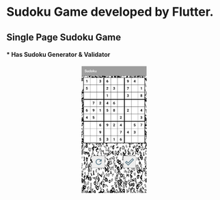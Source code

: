 # Sudoku Game developed by Flutter.

## Single Page Sudoku Game

#### * Has Sudoku Generator & Validator

<p align="center">
  <img src="https://github.com/frkn2076/Sudoku/blob/master/assets/sudoku.jpg" width="30%" height="30%">
</p>
 
